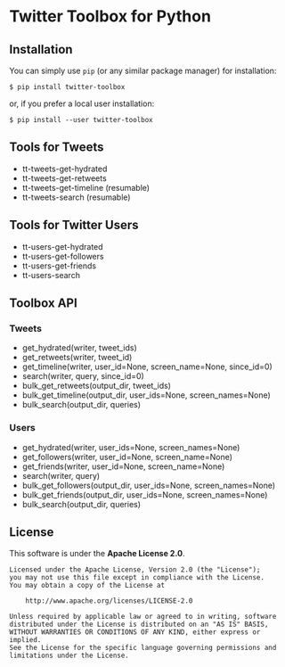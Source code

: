 # Twitter Toolbox for Python

## Installation

You can simply use `pip` (or any similar package manager) for installation:

    $ pip install twitter-toolbox

or, if you prefer a local user installation:

    $ pip install --user twitter-toolbox

## Tools for Tweets

* tt-tweets-get-hydrated
* tt-tweets-get-retweets
* tt-tweets-get-timeline (resumable)
* tt-tweets-search (resumable)

## Tools for Twitter Users

* tt-users-get-hydrated
* tt-users-get-followers
* tt-users-get-friends
* tt-users-search

## Toolbox API

### Tweets

* get_hydrated(writer, tweet_ids)
* get_retweets(writer, tweet_id)
* get_timeline(writer, user_id=None, screen_name=None, since_id=0)
* search(writer, query, since_id=0)
* bulk_get_retweets(output_dir, tweet_ids)
* bulk_get_timeline(output_dir, user_ids=None, screen_names=None)
* bulk_search(output_dir, queries)

### Users

* get_hydrated(writer, user_ids=None, screen_names=None)
* get_followers(writer, user_id=None, screen_name=None)
* get_friends(writer, user_id=None, screen_name=None)
* search(writer, query)
* bulk_get_followers(output_dir, user_ids=None, screen_names=None)
* bulk_get_friends(output_dir, user_ids=None, screen_names=None)
* bulk_search(output_dir, queries)

## License

This software is under the **Apache License 2.0**.

    Licensed under the Apache License, Version 2.0 (the "License");
    you may not use this file except in compliance with the License.
    You may obtain a copy of the License at

        http://www.apache.org/licenses/LICENSE-2.0

    Unless required by applicable law or agreed to in writing, software
    distributed under the License is distributed on an "AS IS" BASIS,
    WITHOUT WARRANTIES OR CONDITIONS OF ANY KIND, either express or implied.
    See the License for the specific language governing permissions and
    limitations under the License.
